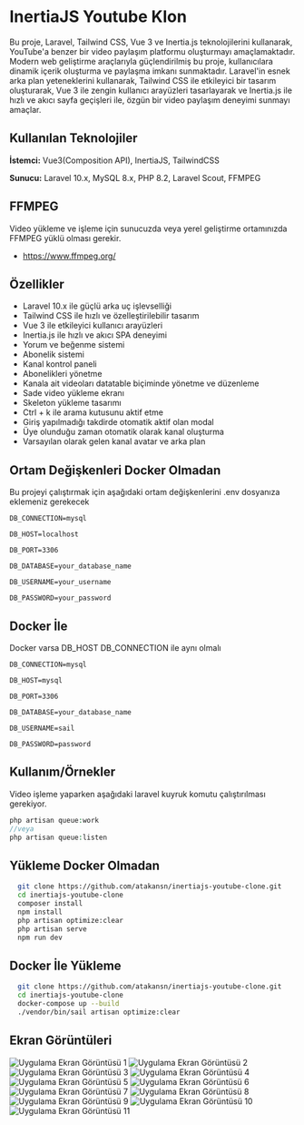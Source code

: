 
# InertiaJS Youtube Klon

Bu proje, Laravel, Tailwind CSS, Vue 3 ve Inertia.js teknolojilerini kullanarak, YouTube'a benzer bir video paylaşım platformu oluşturmayı amaçlamaktadır. Modern web geliştirme araçlarıyla güçlendirilmiş bu proje, kullanıcılara dinamik içerik oluşturma ve paylaşma imkanı sunmaktadır. Laravel'in esnek arka plan yeteneklerini kullanarak, Tailwind CSS ile etkileyici bir tasarım oluşturarak, Vue 3 ile zengin kullanıcı arayüzleri tasarlayarak ve Inertia.js ile hızlı ve akıcı sayfa geçişleri ile, özgün bir video paylaşım deneyimi sunmayı amaçlar.


## Kullanılan Teknolojiler

**İstemci:** Vue3(Composition API), InertiaJS, TailwindCSS

**Sunucu:** Laravel 10.x, MySQL 8.x, PHP 8.2, Laravel Scout, FFMPEG

## FFMPEG
Video yükleme ve işleme için sunucuzda veya yerel geliştirme ortamınızda FFMPEG yüklü olması gerekir.

- https://www.ffmpeg.org/
## Özellikler

- Laravel 10.x ile güçlü arka uç işlevselliği
- Tailwind CSS ile hızlı ve özelleştirilebilir tasarım
- Vue 3 ile etkileyici kullanıcı arayüzleri
- Inertia.js ile hızlı ve akıcı SPA deneyimi
- Yorum ve beğenme sistemi
- Abonelik sistemi
- Kanal kontrol paneli
- Abonelikleri yönetme
- Kanala ait videoları datatable biçiminde yönetme ve düzenleme
- Sade video yükleme ekranı
- Skeleton yükleme tasarımı
- Ctrl + k ile arama kutusunu aktif etme
- Giriş yapılmadığı takdirde otomatik aktif olan modal
- Üye olunduğu zaman otomatik olarak kanal oluşturma
- Varsayılan olarak gelen kanal avatar ve arka plan

## Ortam Değişkenleri Docker Olmadan

Bu projeyi çalıştırmak için aşağıdaki ortam değişkenlerini .env dosyanıza eklemeniz gerekecek

`DB_CONNECTION=mysql`

`DB_HOST=localhost`

`DB_PORT=3306`

`DB_DATABASE=your_database_name`

`DB_USERNAME=your_username`

`DB_PASSWORD=your_password`


## Docker İle
Docker varsa DB_HOST DB_CONNECTION ile aynı olmalı

`DB_CONNECTION=mysql`

`DB_HOST=mysql`

`DB_PORT=3306`

`DB_DATABASE=your_database_name`

`DB_USERNAME=sail`

`DB_PASSWORD=password`

## Kullanım/Örnekler

Video işleme yaparken aşağıdaki laravel kuyruk komutu çalıştırılması gerekiyor.

```php
php artisan queue:work
//veya
php artisan queue:listen
```


## Yükleme Docker Olmadan

```bash 
  git clone https://github.com/atakansn/inertiajs-youtube-clone.git
  cd inertiajs-youtube-clone
  composer install
  npm install
  php artisan optimize:clear
  php artisan serve
  npm run dev
```


## Docker İle Yükleme

```bash 
  git clone https://github.com/atakansn/inertiajs-youtube-clone.git
  cd inertiajs-youtube-clone
  docker-compose up --build
  ./vendor/bin/sail artisan optimize:clear
```



## Ekran Görüntüleri

![Uygulama Ekran Görüntüsü 1](https://i.hizliresim.com/bn12ctf.png)
![Uygulama Ekran Görüntüsü 2](https://i.hizliresim.com/n6bqkpe.png)
![Uygulama Ekran Görüntüsü 3](https://i.hizliresim.com/bn12ctf.png)
![Uygulama Ekran Görüntüsü 4](https://i.hizliresim.com/6prgms3.png)
![Uygulama Ekran Görüntüsü 5](https://i.hizliresim.com/s9ynyo1.png)
![Uygulama Ekran Görüntüsü 6](https://i.hizliresim.com/dji493m.png)
![Uygulama Ekran Görüntüsü 7](https://i.hizliresim.com/qzs0h3v.png)
![Uygulama Ekran Görüntüsü 8](https://i.hizliresim.com/fmzip0t.png)
![Uygulama Ekran Görüntüsü 9](https://i.hizliresim.com/rxspb27.png)
![Uygulama Ekran Görüntüsü 10](https://i.hizliresim.com/pwkko81.png)
![Uygulama Ekran Görüntüsü 11](https://i.hizliresim.com/sslvm1e.png)

  
